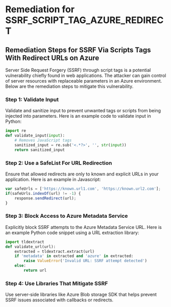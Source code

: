 # Remediation for SSRF_SCRIPT_TAG_AZURE_REDIRECT

## Remediation Steps for SSRF Via Scripts Tags With Redirect URLs on Azure

Server Side Request Forgery (SSRF) through script tags is a potential vulnerability chiefly found in web applications. The attacker can gain control of server resources with replaceable parameters in an Azure environment. Below are the remediation steps to mitigate this vulnerability. 

### Step 1: Validate Input
Validate and sanitize input to prevent unwanted tags or scripts from being injected into parameters. Here is an example code to validate input in Python:

```python
import re
def validate_input(input):
    # Removes JavaScript tags
    sanitized_input = re.sub('<.*?>', '', str(input))
    return sanitized_input
```

### Step 2: Use a SafeList For URL Redirection
Ensure that allowed redirects are only to known and explicit URLs in your application. Here is an example in Javascript:

```javascript
var safeUrls = ['https://known.url1.com', 'https://known.url2.com'];
if(safeUrls.indexOf(url) != -1) {
    response.sendRedirect(url);
}
```

### Step 3: Block Access to Azure Metadata Service
Explicitly block SSRF attempts to the Azure Metadata Service URL. Here is an example Python code snippet using a URL extraction library:

```python
import tldextract
def validate_url(url):
    extracted = tldextract.extract(url)
    if 'metadata' in extracted and 'azure' in extracted:
        raise ValueError('Invalid URL: SSRF attempt detected')
    else:
        return url
```

### Step 4: Use Libraries That Mitigate SSRF
Use server-side libraries like Azure Blob storage SDK that helps prevent SSRF issues associated with callbacks or redirects.
